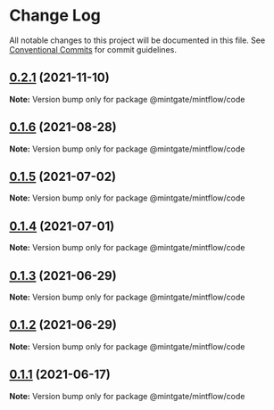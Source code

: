 # Change Log

All notable changes to this project will be documented in this file.
See [Conventional Commits](https://conventionalcommits.org) for commit guidelines.

## [0.2.1](https://github.com/vechai/vechaiui/compare/@mintgate/mintflow/code@0.1.6...@mintgate/mintflow/code@0.2.1) (2021-11-10)

**Note:** Version bump only for package @mintgate/mintflow/code





## [0.1.6](https://github.com/vechai/vechaiui/compare/@mintgate/mintflow/code@0.1.5...@mintgate/mintflow/code@0.1.6) (2021-08-28)

**Note:** Version bump only for package @mintgate/mintflow/code





## [0.1.5](https://github.com/vechai/vechaiui/compare/@mintgate/mintflow/code@0.1.4...@mintgate/mintflow/code@0.1.5) (2021-07-02)

**Note:** Version bump only for package @mintgate/mintflow/code





## [0.1.4](https://github.com/vechai/vechaiui/compare/@mintgate/mintflow/code@0.1.3...@mintgate/mintflow/code@0.1.4) (2021-07-01)

**Note:** Version bump only for package @mintgate/mintflow/code





## [0.1.3](https://github.com/vechai/vechaiui/compare/@mintgate/mintflow/code@0.1.2...@mintgate/mintflow/code@0.1.3) (2021-06-29)

**Note:** Version bump only for package @mintgate/mintflow/code





## [0.1.2](https://github.com/vechai/vechaiui/compare/@mintgate/mintflow/code@0.1.1...@mintgate/mintflow/code@0.1.2) (2021-06-29)

**Note:** Version bump only for package @mintgate/mintflow/code





## [0.1.1](https://github.com/vechai/vechaiui/compare/@mintgate/mintflow/code@0.1.0...@mintgate/mintflow/code@0.1.1) (2021-06-17)

**Note:** Version bump only for package @mintgate/mintflow/code
